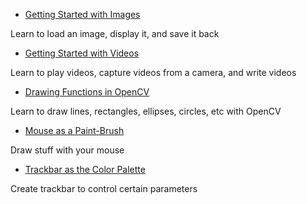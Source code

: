 
* [Getting Started with Images](../../db/deb/tutorial_display_image.html "../../db/deb/tutorial_display_image.html")

Learn to load an image, display it, and save it back
* [Getting Started with Videos](../../dd/d43/tutorial_py_video_display.html "../../dd/d43/tutorial_py_video_display.html")

Learn to play videos, capture videos from a camera, and write videos
* [Drawing Functions in OpenCV](../../dc/da5/tutorial_py_drawing_functions.html "../../dc/da5/tutorial_py_drawing_functions.html")

Learn to draw lines, rectangles, ellipses, circles, etc with OpenCV
* [Mouse as a Paint-Brush](../../db/d5b/tutorial_py_mouse_handling.html "../../db/d5b/tutorial_py_mouse_handling.html")

Draw stuff with your mouse
* [Trackbar as the Color Palette](../../d9/dc8/tutorial_py_trackbar.html "../../d9/dc8/tutorial_py_trackbar.html")

Create trackbar to control certain parameters

